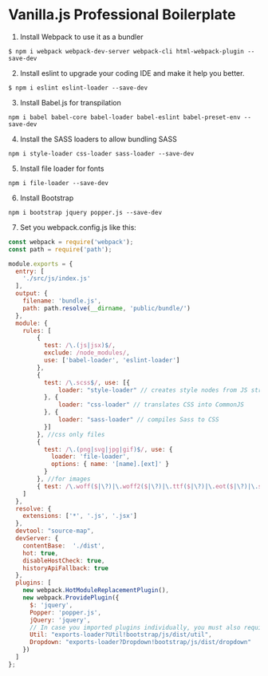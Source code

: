 # Vanilla.js Professional Boilerplate

1. Install Webpack to use it as a bundler
```
$ npm i webpack webpack-dev-server webpack-cli html-webpack-plugin --save-dev
```
2. Install eslint to upgrade your coding IDE and make it help you better.
```
$ npm i eslint eslint-loader --save-dev
```
3. Install Babel.js for transpilation
```
npm i babel babel-core babel-loader babel-eslint babel-preset-env --save-dev
```

4. Install the SASS loaders to allow bundling SASS
```
npm i style-loader css-loader sass-loader --save-dev
```

5. Install file loader for fonts
```
npm i file-loader --save-dev
```

6. Install Bootstrap
```
npm i bootstrap jquery popper.js --save-dev
```

7. Set you webpack.config.js like this:
```js
const webpack = require('webpack');
const path = require('path');

module.exports = {
  entry: [
    './src/js/index.js'
  ],
  output: {
    filename: 'bundle.js',
    path: path.resolve(__dirname, 'public/bundle/')
  },
  module: {
    rules: [
        {
          test: /\.(js|jsx)$/,
          exclude: /node_modules/,
          use: ['babel-loader', 'eslint-loader']
        },
        {
          test: /\.scss$/, use: [{
              loader: "style-loader" // creates style nodes from JS strings
          }, {
              loader: "css-loader" // translates CSS into CommonJS
          }, {
              loader: "sass-loader" // compiles Sass to CSS
          }]
        }, //css only files
        { 
          test: /\.(png|svg|jpg|gif)$/, use: {
            loader: 'file-loader',
            options: { name: '[name].[ext]' } 
          }
        }, //for images
        { test: /\.woff($|\?)|\.woff2($|\?)|\.ttf($|\?)|\.eot($|\?)|\.svg($|\?)/, use: ['file-loader'] } //for fonts
    ]
  },
  resolve: {
    extensions: ['*', '.js', '.jsx']
  },
  devtool: "source-map",
  devServer: {
    contentBase:  './dist',
    hot: true,
    disableHostCheck: true,
    historyApiFallback: true
  },
  plugins: [
    new webpack.HotModuleReplacementPlugin(),
    new webpack.ProvidePlugin({
      $: 'jquery',
      Popper: 'popper.js',
      jQuery: 'jquery',
      // In case you imported plugins individually, you must also require them here:
      Util: "exports-loader?Util!bootstrap/js/dist/util",
      Dropdown: "exports-loader?Dropdown!bootstrap/js/dist/dropdown"
    })
  ]
};
```
